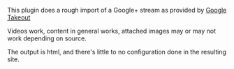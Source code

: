 This plugin does a rough import of a Google+ stream as provided by [Google Takeout](http://google.com/takeout/)

Videos work, content in general works, attached images may or may not work depending on source.

The output is html, and there's little to no configuration done in the resulting site.
